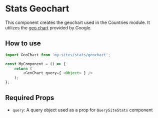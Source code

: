 # Stats Geochart

This component creates the geochart used in the Countries module. It utilizes the [geo chart](https://developers.google.com/chart/interactive/docs/gallery/geochart) provided by Google.

## How to use

```js
import GeoChart from 'my-sites/stats/geochart';

const MyComponent = () => {
    return (
  		<GeoChart query={ <Object> } />
    );
};
```

## Required Props

- `query`: A query object used as a prop for `QuerySiteStats` component
